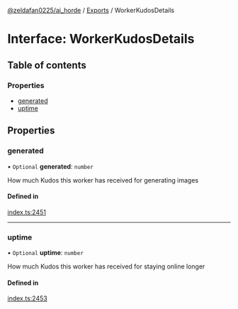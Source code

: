 [@zeldafan0225/ai_horde](../README.md) / [Exports](../modules.md) / WorkerKudosDetails

# Interface: WorkerKudosDetails

## Table of contents

### Properties

- [generated](WorkerKudosDetails.md#generated)
- [uptime](WorkerKudosDetails.md#uptime)

## Properties

### generated

• `Optional` **generated**: `number`

How much Kudos this worker has received for generating images

#### Defined in

[index.ts:2451](https://github.com/ZeldaFan0225/ai_horde/blob/c593245/index.ts#L2451)

___

### uptime

• `Optional` **uptime**: `number`

How much Kudos this worker has received for staying online longer

#### Defined in

[index.ts:2453](https://github.com/ZeldaFan0225/ai_horde/blob/c593245/index.ts#L2453)
